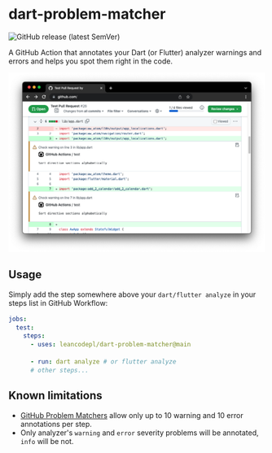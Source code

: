# dart-problem-matcher

![GitHub release (latest SemVer)](https://img.shields.io/github/v/release/leancodepl/dart-problem-matcher)

A GitHub Action that annotates your Dart (or Flutter) analyzer warnings and errors and helps you spot them right in the code.

![Two warning annotations for "Sort directive sections alphabetically" shown right in the Pull Request's Files changed tab.](screenshot.png)

## Usage

Simply add the step somewhere above your `dart/flutter analyze` in your steps list in GitHub Workflow:

```yaml
jobs:
  test:
    steps:
      - uses: leancodepl/dart-problem-matcher@main

      - run: dart analyze # or flutter analyze
      # other steps...
```

## Known limitations

* [GitHub Problem Matchers](https://github.com/actions/toolkit/blob/main/docs/problem-matchers.md) allow only up to 10 warning and 10 error annotations per step.
* Only analyzer's `warning` and `error` severity problems will be annotated, `info` will be not.